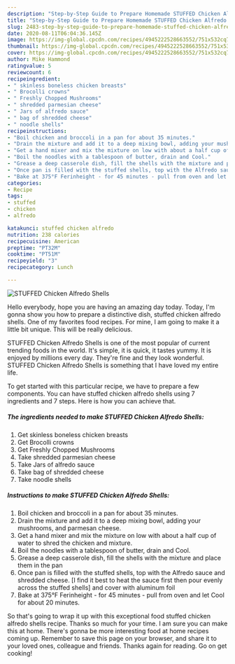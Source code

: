 ```yaml
---
description: "Step-by-Step Guide to Prepare Homemade STUFFED Chicken Alfredo Shells"
title: "Step-by-Step Guide to Prepare Homemade STUFFED Chicken Alfredo Shells"
slug: 2483-step-by-step-guide-to-prepare-homemade-stuffed-chicken-alfredo-shells
date: 2020-08-11T06:04:36.145Z
image: https://img-global.cpcdn.com/recipes/4945222528663552/751x532cq70/stuffed-chicken-alfredo-shells-recipe-main-photo.jpg
thumbnail: https://img-global.cpcdn.com/recipes/4945222528663552/751x532cq70/stuffed-chicken-alfredo-shells-recipe-main-photo.jpg
cover: https://img-global.cpcdn.com/recipes/4945222528663552/751x532cq70/stuffed-chicken-alfredo-shells-recipe-main-photo.jpg
author: Mike Hammond
ratingvalue: 5
reviewcount: 6
recipeingredient:
- " skinless boneless chicken breasts"
- " Brocolli crowns"
- " Freshly Chopped Mushrooms"
- " shredded parmesian cheese"
- " Jars of alfredo sauce"
- " bag of shredded cheese"
- " noodle shells"
recipeinstructions:
- "Boil chicken and broccoli in a pan for about 35 minutes."
- "Drain the mixture and add it to a deep mixing bowl, adding your mushrooms, and parmesan cheese."
- "Get a hand mixer and mix the mixture on low with about a half cup of water to shred the chicken and mixture."
- "Boil the noodles with a tablespoon of butter, drain and Cool."
- "Grease a deep casserole dish, fill the shells with the mixture and place them in the pan"
- "Once pan is filled with the stuffed shells, top with the Alfredo sauce and shredded cheese. [I find it best to heat the sauce first then pour evenly across the stuffed shells] and cover with aluminum foil"
- "Bake at 375°F Ferinheight - for 45 minutes - pull from oven and let Cool for about 20 minutes."
categories:
- Recipe
tags:
- stuffed
- chicken
- alfredo

katakunci: stuffed chicken alfredo 
nutrition: 238 calories
recipecuisine: American
preptime: "PT32M"
cooktime: "PT51M"
recipeyield: "3"
recipecategory: Lunch

---
```



![STUFFED Chicken Alfredo Shells](https://img-global.cpcdn.com/recipes/4945222528663552/751x532cq70/stuffed-chicken-alfredo-shells-recipe-main-photo.jpg)

Hello everybody, hope you are having an amazing day today. Today, I'm gonna show you how to prepare a distinctive dish, stuffed chicken alfredo shells. One of my favorites food recipes. For mine, I am going to make it a little bit unique. This will be really delicious.



STUFFED Chicken Alfredo Shells is one of the most popular of current trending foods in the world. It's simple, it is quick, it tastes yummy. It is enjoyed by millions every day. They're fine and they look wonderful. STUFFED Chicken Alfredo Shells is something that I have loved my entire life.


To get started with this particular recipe, we have to prepare a few components. You can have stuffed chicken alfredo shells using 7 ingredients and 7 steps. Here is how you can achieve that.

<!--inarticleads1-->

##### The ingredients needed to make STUFFED Chicken Alfredo Shells:

1. Get  skinless boneless chicken breasts
1. Get  Brocolli crowns
1. Get  Freshly Chopped Mushrooms
1. Take  shredded parmesian cheese
1. Take  Jars of alfredo sauce
1. Take  bag of shredded cheese
1. Take  noodle shells




<!--inarticleads2-->

##### Instructions to make STUFFED Chicken Alfredo Shells:

1. Boil chicken and broccoli in a pan for about 35 minutes.
1. Drain the mixture and add it to a deep mixing bowl, adding your mushrooms, and parmesan cheese.
1. Get a hand mixer and mix the mixture on low with about a half cup of water to shred the chicken and mixture.
1. Boil the noodles with a tablespoon of butter, drain and Cool.
1. Grease a deep casserole dish, fill the shells with the mixture and place them in the pan
1. Once pan is filled with the stuffed shells, top with the Alfredo sauce and shredded cheese. [I find it best to heat the sauce first then pour evenly across the stuffed shells] and cover with aluminum foil
1. Bake at 375°F Ferinheight - for 45 minutes - pull from oven and let Cool for about 20 minutes.




So that's going to wrap it up with this exceptional food stuffed chicken alfredo shells recipe. Thanks so much for your time. I am sure you can make this at home. There's gonna be more interesting food at home recipes coming up. Remember to save this page on your browser, and share it to your loved ones, colleague and friends. Thanks again for reading. Go on get cooking!
